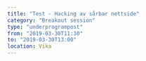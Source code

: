 ```yaml
---
title: "Test - Hacking av sårbar nettside"
category: "Breakout session"
type: "underprogrampost"
from: "2019-03-30T11:30"
to: "2019-03-30T13:00"
location: Vika
---
```


